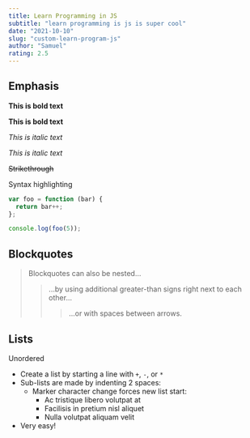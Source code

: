 ```yaml
---
title: Learn Programming in JS
subtitle: "learn programming is js is super cool"
date: "2021-10-10"
slug: "custom-learn-program-js"
author: "Samuel"
rating: 2.5
---
```


## Emphasis

**This is bold text**

__This is bold text__

*This is italic text*

_This is italic text_

~~Strikethrough~~

Syntax highlighting

``` js
var foo = function (bar) {
  return bar++;
};

console.log(foo(5));
```


## Blockquotes


> Blockquotes can also be nested...
>> ...by using additional greater-than signs right next to each other...
> > > ...or with spaces between arrows.

## Lists

Unordered

+ Create a list by starting a line with `+`, `-`, or `*`
+ Sub-lists are made by indenting 2 spaces:
  - Marker character change forces new list start:
    * Ac tristique libero volutpat at
    + Facilisis in pretium nisl aliquet
    - Nulla volutpat aliquam velit
+ Very easy!
